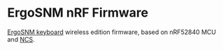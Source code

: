 # ErgoSNM nRF Firmware

[ErgoSNM keyboard](https://github.com/siderakb/ergo-snm-keyboard) wireless edition firmware, based on nRF52840 MCU and [NCS](https://www.nordicsemi.com/Products/Development-software/nrf-connect-sdk).

